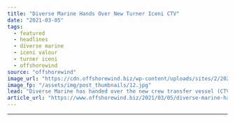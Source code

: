 ```yaml
---
title: "Diverse Marine Hands Over New Turner Iceni CTV"
date: "2021-03-05"
tags: 
  - featured
  - headlines
  - diverse marine
  - iceni valour
  - turner iceni
  - offshorewind
source: "offshorewind"
image_url: "https://cdn.offshorewind.biz/wp-content/uploads/sites/2/2021/03/05111003/Diverse-Marine-Hands-Over-New-Turner-Iceni-CTV.jpg"
image_fp: "/assets/img/post_thumbnails/12.jpg"
lead: "Diverse Marine has handed over the new crew transfer vessel (CTV) Iceni Valour to"
article_url: "https://www.offshorewind.biz/2021/03/05/diverse-marine-hands-over-new-turner-iceni-ctv/"
---
```


---
